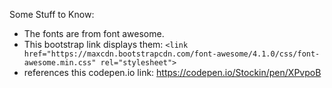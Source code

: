 Some Stuff to Know:

- The fonts are from font awesome.
- This bootstrap link displays them: ```<link href="https://maxcdn.bootstrapcdn.com/font-awesome/4.1.0/css/font-awesome.min.css" rel="stylesheet">```
- references this codepen.io link: https://codepen.io/Stockin/pen/XPvpoB